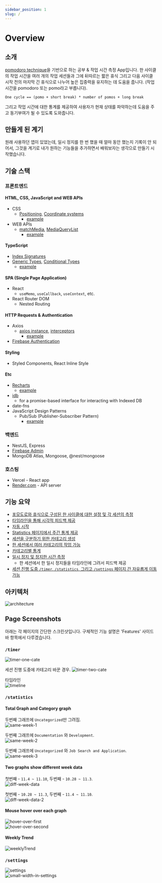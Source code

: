 ```yaml
---
sidebar_position: 1
slug: /
---
```


# Overview

## 소개

[pomodoro technique](https://ko.wikipedia.org/wiki/%ED%8F%AC%EB%AA%A8%EB%8F%84%EB%A1%9C_%EA%B8%B0%EB%B2%95)을 기반으로 하는 공부 & 작업 시간 측정 App입니다. 한 사이클의 작업 시간을 여러 개의 작업 세션들과 그에 뒤따르는 짧은 휴식 그리고 다음 사이클 시작 전의 마지막 긴 휴식으로 나누어 높은 집중력을 유지하는 데 도움을 줍니다.
(작업 시간을 pomodoro 또는 pomo라고 부릅니다).

`One cycle == (pomo + short break) * number of pomos + long break`

그리고 작업 시간에 대한 통계를 제공하여 사용자가 현재 상태를 파악하는데 도움을 주고 동기부여가 될 수 있도록 도와줍니다.

## 만들게 된 계기

원래 사용하던 앱이 있었는데, 일시 정지를 한 번 했을 때 얼마 동안 했는지 기록이 안 되어서, 그것을 계기로 내가 원하는 기능들을 추가하면서 배워보자는 생각으로 만들기 시작했습니다.

## 기술 스택

<!-- ### 프론트엔드

- React, React Router DOM, Axios, Firebase Authentication
- React Inline Style, Styled Components
- TypeScript, Rechart, idb, date-fns

### 백엔드

- NestJS, Express
- Firebase Admin
- MongoDB Atlas, Mongoose, @nest/mongoose -->

### 프론트엔드

#### HTML, CSS, JavaScript and WEB APIs

- CSS
  - [Positioning](https://developer.mozilla.org/en-US/docs/Learn/CSS/CSS_layout/Positioning), [Coordinate systems](https://developer.mozilla.org/en-US/docs/Web/CSS/CSSOM_view/Coordinate_systems)
    - [example](https://pomodoro-doc.vercel.app/features#%EC%8B%9C%EA%B0%81%EC%A0%81-%ED%94%BC%EB%93%9C%EB%B0%B1-19-17-16)
- WEB APIs
  - [matchMedia](https://developer.mozilla.org/en-US/docs/Web/API/Window/matchMedia), [MediaQueryList](https://developer.mozilla.org/en-US/docs/Web/API/MediaQueryList)
    - [example](https://pomodoro-doc.vercel.app/features#%EB%B0%98%EC%9D%91%ED%98%95-%EB%94%94%EC%9E%90%EC%9D%B8-29-34)

#### TypeScript

- [Index Signatures](https://www.typescriptlang.org/docs/handbook/2/objects.html#index-signatures)
- [Generic Types](https://www.typescriptlang.org/docs/handbook/2/generics.html#generic-types), [Conditional Types](https://www.typescriptlang.org/docs/handbook/2/conditional-types.html)
  - [example](https://github.com/Yonghwan-Song/pomodoro/blob/main/client/src/Custom-Hooks/useFetch.tsx#L43)

<!-- #### SPA Related

- React
  - useMemo, useCallback, useContext, and etc
- React Router DOM - Nested Routing -->

#### SPA (Single Page Application)

- React
  - `useMemo`, `useCallback`, `useContext`, etc.
- React Router DOM
  - Nested Routing

#### HTTP Requests & Authentication

- Axios
  - [axios instance](https://axios-http.com/docs/instance), [interceptors](https://axios-http.com/docs/interceptors)
    - [example](https://github.com/Yonghwan-Song/pomodoro/tree/main/client/src/axios-and-error-handling)
- [Firebase Authentication](https://firebase.google.com/docs/auth/web/start)

#### Styling

- Styled Components, React Inline Style

#### Etc

- [Recharts](https://recharts.org/)
  - [example](https://github.com/Yonghwan-Song/pomodoro/tree/main/client/src/Pages/Statistics/Graph-Related)
- [idb](https://www.npmjs.com/package/idb)
  - for a promise-based interface for interacting with Indexed DB
- date-fns
- JavaScript Design Patterns
  - Pub/Sub (Publisher-Subscriber Pattern)
    - [example](https://pomodoro-doc.vercel.app/problem-solving#%ED%95%B4%EA%B2%B0-%EB%B0%A9%EC%8B%9D-1)

### 백엔드

- NestJS, Express
- [Firebase Admin](https://www.npmjs.com/package/firebase-admin)
- MongoDB Atlas, Mongoose, @nest/mongoose

### 호스팅

- Vercel - React app
- [Render.com](https://render.com) - API server

## 기능 요약

- [포모도로와 휴식으로 구성된 한 사이클에 대한 설정 및 각 세션의 측정](https://pomodoro-doc.vercel.app/features#settings)
- [타임라인을 통해 시각적 피드백 제공](https://pomodoro-doc.vercel.app/features#timeline)
- [자동 시작](https://pomodoro-doc.vercel.app/features#autostart)
- [Statistics 페이지에서 주간 통계 제공](https://pomodoro-doc.vercel.app/features#statistics)
- [세션을 구분하기 위한 카테고리 생성](https://pomodoro-doc.vercel.app/features#settings)
- [한 세션에서 여러 카테고리의 작업 가능](https://pomodoro-doc.vercel.app/features#categorized-sessions)
- [카테고리별 통계](https://pomodoro-doc.vercel.app/features#total-graph)
- [일시 정지 및 정지한 시간 측정](https://pomodoro-doc.vercel.app/features#time-countdown-and-pause)
  - 한 세션에서 한 일시 정지들을 타임라인에 그려서 피드백 제공
- [세션 진행 도중 `/timer`, `/statistics`, 그리고 `/settings` 페이지 간 자유롭게 이동 가능](https://pomodoro-doc.vercel.app/problem-solving#%ED%95%9C-%EC%84%B8%EC%85%98%EC%9D%B4-%EC%A7%84%ED%96%89-%EC%A4%91%EC%9D%BC-%EB%95%8Cpomo-or-break-%EA%B4%80%EA%B3%84%EC%97%86%EC%9D%B4-%EB%8B%A4%EB%A5%B8-%ED%8E%98%EC%9D%B4%EC%A7%80%EB%93%A4%EC%9D%84-%EC%9E%90%EC%9C%A0%EB%A1%AD%EA%B2%8C-%EB%B0%A9%EB%AC%B8%ED%95%A0-%EC%88%98-%EC%9E%88%EB%8F%84%EB%A1%9D-%ED%95%98%EB%8A%94-%EA%B2%83)

## 아키텍처

![architecture](./img/architecture.png)

## Page Screenshots

아래는 각 페이지의 간단한 스크린샷입니다. 구체적인 기능 설명은 'Features' 사이드바 항목에서 다루겠습니다.

### `/timer`

![timer-one-cate](./img/timer-one-cate.png)

세션 진행 도중에 카테고리 바꾼 경우.
![timer-two-cate](./img/timer-two-cate.png)

타임라인  
![timeline](./img/timeline.png)

### `/statistics`

#### Total Graph and Category graph

두번째 그래프에 `Uncategorized`만 그려짐.  
![same-week-1](./img/same-w-1.png)

두번째 그래프에 `Documentation` 와 `Development`.  
![same-week-2](./img/same-w-2.png)

두번째 그래프에 `Uncategorized` 와 `Job Search and Application`.  
![same-week-3](./img/same-w-3.png)

#### Two graphs show different week data

첫번째 - `11.4 ~ 11.10`, 두번째 - `10.28 ~ 11.3`.  
![diff-week-data](./img/diff-w-1.png)

첫번째 - `10.28 ~ 11.3`, 두번째 - `11.4 ~ 11.10`.  
![diff-week-data-2](./img/diff-w-2.png)

#### Mouse hover over each graph

![hover-over-first](./img/hover-1.png)  
![hover-over-second](./img/hover-2.png)

#### Weekly Trend

![weeklyTrend](./img/weeklyTrend.png)

### `/settings`

![settings](./img/settings.png)  
![small-width-in-settings](./img/small-width-in-settings.png)
